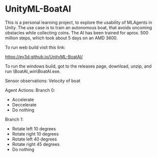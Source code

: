 # UnityML-BoatAI

This is a personal learning project, to explore the usability of MLAgents in Unity.
The use case is to train an autonomous boat, that avoids oncoming obstacles while collecting coins.
The AI has been trained for aprox. 500 million steps, which took about 5 days on an AMD 3600.

To run web build visit this link:

https://ey3d.github.io/UnityML-BoatAI/

To run the windows build, got to the releases page, download, unzip, and run \BoatAI_win\BoatAI.exe.

Sensor observations:
Velocity of boat

Agent Actions:
Branch 0:
- Accelerate
- Deccelerate
- Do nothing

Branch 1:
- Rotate left 10 degrees
- Rotate right 10 degrees
- Rotate left 40 degrees
- Rotate right 45 degrees
- Do nothing
